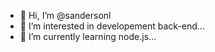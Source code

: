 - 👋 Hi, I’m @sandersonl
- 👀 I’m interested in developement back-end...
- 🌱 I’m currently learning node.js...

<!---
sandersonl/sandersonl is a ✨ special ✨ repository because its `README.md` (this file) appears on your GitHub profile.
You can click the Preview link to take a look at your changes.
--->

